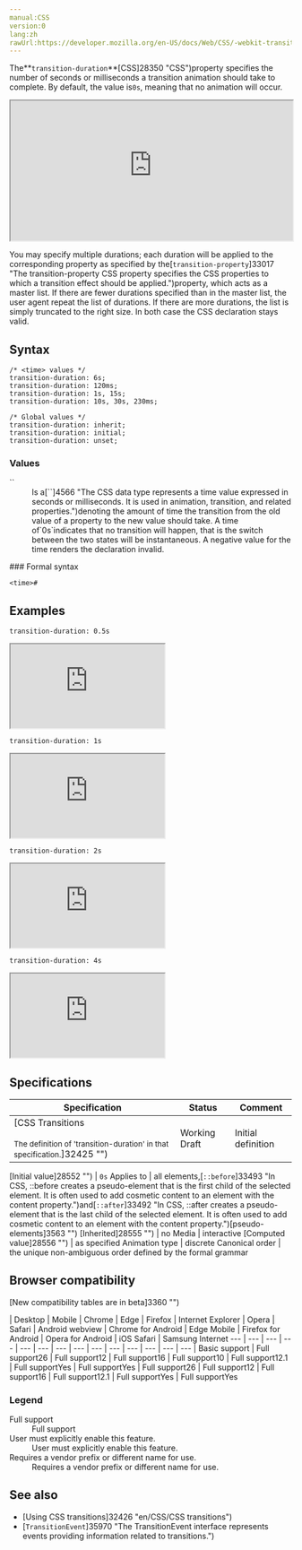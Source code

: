 ```yaml
---
manual:CSS
version:0
lang:zh
rawUrl:https://developer.mozilla.org/en-US/docs/Web/CSS/-webkit-transition-duration
---
```






The**`transition-duration`**[CSS]28350 "CSS")property specifies the number of seconds or milliseconds a transition animation should take to complete. By default, the value is`0s`, meaning that no animation will occur.

<iframe src='https://interactive-examples.mdn.mozilla.net/pages/css/transition-duration.html' width='100%' height='250'></iframe>


You may specify multiple durations; each duration will be applied to the corresponding property as specified by the[`transition-property`]33017 "The transition-property CSS property specifies the CSS properties to which a transition effect should be applied.")property, which acts as a master list. If there are fewer durations specified than in the master list, the user agent repeat the list of durations. If there are more durations, the list is simply truncated to the right size. In both case the CSS declaration stays valid.


## Syntax<a name="Syntax"></a>

```
/* <time> values */
transition-duration: 6s;
transition-duration: 120ms;
transition-duration: 1s, 15s;
transition-duration: 10s, 30s, 230ms;

/* Global values */
transition-duration: inherit;
transition-duration: initial;
transition-duration: unset;
```

### Values<a name="Values"></a>
<dl><dt id=''>`<time>`</dt><dd>Is a[`<time>`]4566 "The <time> CSS data type represents a time value expressed in seconds or milliseconds. It is used in animation, transition, and related properties.")denoting the amount of time the transition from the old value of a property to the new value should take. A time of`0s`indicates that no transition will happen, that is the switch between the two states will be instantaneous. A negative value for the time renders the declaration invalid.</dd></dl>
### Formal syntax<a name="Formal_syntax"></a>

```
<time>#
```

## Examples<a name="Examples"></a>


`transition-duration: 0.5s`

<iframe src='https://mdn.mozillademos.org/en-US/docs/Web/CSS/transition-duration$samples/duration_0_5s?revision=1355067' width='275' height='150'></iframe>




`transition-duration: 1s`

<iframe src='https://mdn.mozillademos.org/en-US/docs/Web/CSS/transition-duration$samples/duration_1s?revision=1355067' width='275' height='150'></iframe>




`transition-duration: 2s`

<iframe src='https://mdn.mozillademos.org/en-US/docs/Web/CSS/transition-duration$samples/duration_2s?revision=1355067' width='275' height='150'></iframe>




`transition-duration: 4s`

<iframe src='https://mdn.mozillademos.org/en-US/docs/Web/CSS/transition-duration$samples/duration_4s?revision=1355067' width='275' height='150'></iframe>




## Specifications<a name="Specifications"></a>

Specification | Status | Comment 
 ---  |  ---  |  ---  | 
[CSS Transitions<br></br><small>The definition of &#39;transition-duration&#39; in that specification.</small>]32425 "") | Working Draft | Initial definition 


[Initial value]28552 "") | `0s` 
Applies to | all elements,[`::before`]33493 "In CSS, ::before creates a pseudo-element that is the first child of the selected element. It is often used to add cosmetic content to an element with the content property.")and[`::after`]33492 "In CSS, ::after creates a pseudo-element that is the last child of the selected element. It is often used to add cosmetic content to an element with the content property.")[pseudo-elements]3563 "") 
[Inherited]28555 "") | no 
Media | interactive 
[Computed value]28556 "") | as specified 
Animation type | discrete 
Canonical order | the unique non-ambiguous order defined by the formal grammar 


## Browser compatibility<a name="Browser_compatibility"></a>
[New compatibility tables are in beta<i></i>]3360 "")

 | <abbr>Desktop<i></i></abbr> | <abbr>Mobile<i></i></abbr> 
 | <abbr>Chrome<i></i></abbr> | <abbr>Edge<i></i></abbr> | <abbr>Firefox<i></i></abbr> | <abbr>Internet Explorer<i></i></abbr> | <abbr>Opera<i></i></abbr> | <abbr>Safari<i></i></abbr> | <abbr>Android webview<i></i></abbr> | <abbr>Chrome for Android<i></i></abbr> | <abbr>Edge Mobile<i></i></abbr> | <abbr>Firefox for Android<i></i></abbr> | <abbr>Opera for Android<i></i></abbr> | <abbr>iOS Safari<i></i></abbr> | <abbr>Samsung Internet<i></i></abbr> 
 ---  |  ---  |  ---  |  ---  |  ---  |  ---  |  ---  |  ---  |  ---  |  ---  |  ---  |  ---  |  ---  |  ---  | 
Basic support | <abbr>Full support</abbr>26 | <abbr>Full support</abbr>12 | <abbr>Full support</abbr>16 | <abbr>Full support</abbr>10 | <abbr>Full support</abbr>12.1 | <abbr>Full support</abbr>Yes | <abbr>Full support</abbr>Yes | <abbr>Full support</abbr>26 | <abbr>Full support</abbr>12 | <abbr>Full support</abbr>16 | <abbr>Full support</abbr>12.1 | <abbr>Full support</abbr>Yes | <abbr>Full support</abbr>Yes 


### Legend<a name="Legend"></a>
<dl><dt id=''><abbr>Full support</abbr></dt><dd>Full support</dd><dt id=''><abbr>User must explicitly enable this feature.<i></i></abbr></dt><dd>User must explicitly enable this feature.</dd><dt id=''><abbr>Requires a vendor prefix or different name for use.<i></i></abbr></dt><dd>Requires a vendor prefix or different name for use.</dd></dl>

## See also<a name="See_also"></a>

* [Using CSS transitions]32426 "en/CSS/CSS transitions")
* [`TransitionEvent`]35970 "The TransitionEvent interface represents events providing information related to transitions.")



